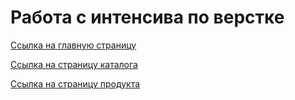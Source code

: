 # Работа с интенсива по верстке 


[Ссылка на главную страницу](https://nardo88.github.io/logo/)

[Ссылка на страницу каталога](https://nardo88.github.io/logo/catalog.html)

[Ссылка на страницу продукта](https://nardo88.github.io/logo/product.html)
